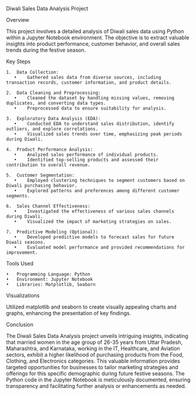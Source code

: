 Diwali Sales Data Analysis Project

Overview

This project involves a detailed analysis of Diwali sales data using Python within a Jupyter Notebook environment. The objective is to extract valuable insights into product performance, customer behavior, and overall sales trends during the festive season.

Key Steps

	1.	Data Collection:
	   •	Gathered sales data from diverse sources, including transaction records, customer information, and product details.
    
	2.	Data Cleaning and Preprocessing:
	   •	Cleaned the dataset by handling missing values, removing duplicates, and converting data types.
	   •	Preprocessed data to ensure suitability for analysis.
    
	3.	Exploratory Data Analysis (EDA):
	   •	Conducted EDA to understand sales distribution, identify outliers, and explore correlations.
	   •	Visualized sales trends over time, emphasizing peak periods during Diwali.
    
	4.	Product Performance Analysis:
	   •	Analyzed sales performance of individual products.
	   •	Identified top-selling products and assessed their contribution to overall revenue.
    
	5.	Customer Segmentation:
	   •	Employed clustering techniques to segment customers based on Diwali purchasing behavior.
	   •	Explored patterns and preferences among different customer segments.
    
	6.	Sales Channel Effectiveness:
	   •	Investigated the effectiveness of various sales channels during Diwali.
	   •	Visualized the impact of marketing strategies on sales.
    
	7.	Predictive Modeling (Optional):
	   •	Developed predictive models to forecast sales for future Diwali seasons.
	   •	Evaluated model performance and provided recommendations for improvement.

Tools Used

	•	Programming Language: Python
	•	Environment: Jupyter Notebook
	•	Libraries: Matplotlib, Seaborn

Visualizations

Utilized matplotlib and seaborn to create visually appealing charts and graphs, enhancing the presentation of key findings.

Conclusion

The Diwali Sales Data Analysis project unveils intriguing insights, indicating that married women in the age group of 26-35 years from Uttar Pradesh, Maharashtra, and Karnataka, working in the IT, Healthcare, and Aviation sectors, exhibit a higher likelihood of purchasing products from the Food, Clothing, and Electronics categories. This valuable information provides targeted opportunities for businesses to tailor marketing strategies and offerings for this specific demographic during future festive seasons. The Python code in the Jupyter Notebook is meticulously documented, ensuring transparency and facilitating further analysis or enhancements as needed.
